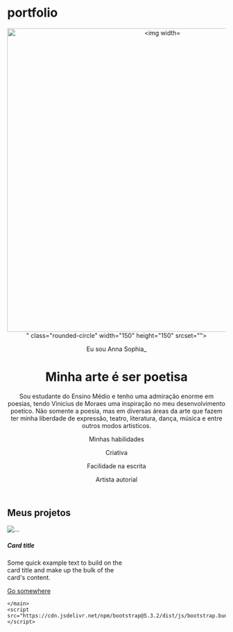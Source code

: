 # portfolio
<!DOCTYPE html>
<html lang="pt-br">

<head>
    <meta charset="UTF-8">
    <meta name="viewport" content="width=device-width, initial-scale=1.0">
    <link href="https://cdn.jsdelivr.net/npm/bootstrap@5.3.2/dist/css/bootstrap.min.css" rel="stylesheet">
    <link rel="stylesheet" href="style.css">
    <title>Meu portfólio</title>
</head>

<body>
    <header class="container text-center">
        <img src="img/avatar-perfil.png" alt="<img width="529" height="700" alt="image" src="https://github.com/user-attachments/assets/4052b42c-3254-456a-adbc-c990b524b61f" />
" class="rounded-circle" width="150" height="150" srcset="">
        <p class="lead">Eu sou Anna Sophia_</p>
        <h1>Minha arte é ser poetisa</h1>
        <p>Sou estudante do Ensino Médio e tenho uma admiração enorme em poesias, tendo Vinicius de Moraes uma inspiração no meu desenvolvimento poetico. Não somente a poesia, mas em diversas áreas da arte que fazem ter minha liberdade de expressão, teatro, literatura, dança, música e entre outros modos artisticos. </p>
        <p>Minhas habilidades</p>
        <div>
            <p class="badge bg-secondary">Criativa</p>
            <p class="badge bg-secondary">Facilidade na escrita</p>
            <p class="badge bg-secondary">Artista autorial</p>
        </div>
    </header>
    <main class="container">
        <h2>Meus projetos</h2>
        <div class="row">
            <div class="col-md-4">
                <div class="card" style="width: 18rem;">
                    <img src="..." class="card-img-top" alt="...">
                    <div class="card-body">
                      <h5 class="card-title">Card title</h5>
                      <p class="card-text">Some quick example text to build on the card title and make up the bulk of the card's content.</p>
                      <a href="#" class="btn btn-primary">Go somewhere</a>
                    </div>
                  </div>
            </div>
        </div>

    </main>
    <script src="https://cdn.jsdelivr.net/npm/bootstrap@5.3.2/dist/js/bootstrap.bundle.min.js"></script>
</body>

</html>
